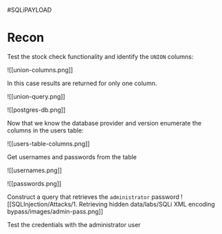 #SQLiPAYLOAD 

# Recon

Test the stock check functionality and identify the `UNION` columns:


![[union-columns.png]]

In this case results are returned for only one column.

![[union-query.png]]

![[postgres-db.png]]

Now that we know the database provider and version enumerate the columns in the users table:

![[users-table-columns.png]]

Get usernames and passwords from the table

![[usernames.png]]

![[passwords.png]]

 Construct a query that retrieves the `administrator` password
![[SQLInjection/Attacks/1. Retrieving hidden data/labs/SQLi XML encoding bypass/images/admin-pass.png]]


Test the credentials with the administrator user